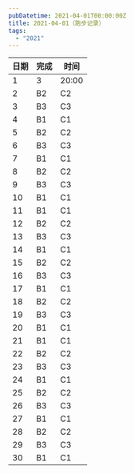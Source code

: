```yaml
---
pubDatetime: 2021-04-01T00:00:00Z
title: 2021-04-01（跑步记录）
tags:
  - "2021"
---
```


日期 | 完成 | 时间
---------|----------|---------
 1 | 3| 20:00
 2 | B2 | C2
 3 | B3 | C3
 4 | B1 | C1
 5| B2 | C2
 6 | B3 | C3
 7 | B1 | C1
 8| B2 | C2
 9 | B3 | C3
 10 | B1 | C1
 11 | B1 | C1
 12 | B2 | C2
 13 | B3 | C3
 14 | B1 | C1
 15| B2 | C2
 16 | B3 | C3
 17 | B1 | C1
 18| B2 | C2
 19 | B3 | C3
 20 | B1 | C1
 21 | B1 | C1
 22 | B2 | C2
 23 | B3 | C3
 24 | B1 | C1
 25| B2 | C2
 26 | B3 | C3
 27 | B1 | C1
 28| B2 | C2
 29 | B3 | C3
 30 | B1 | C1

